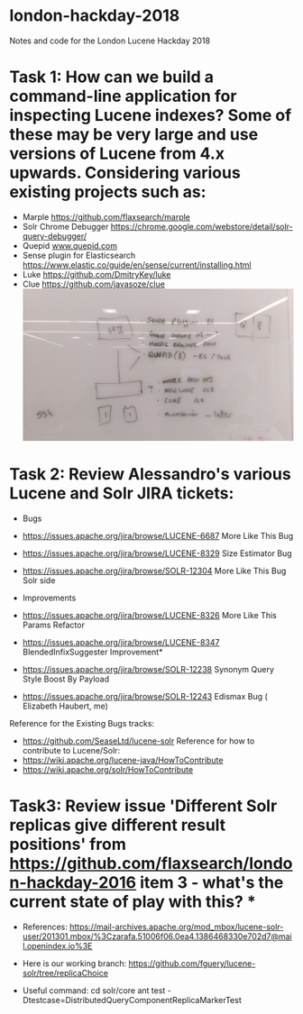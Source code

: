 # london-hackday-2018
Notes and code for the London Lucene Hackday 2018

# Task 1: How can we build a command-line application for inspecting Lucene indexes? Some of these may be very large and use versions of Lucene from 4.x upwards. Considering various existing projects such as:
* Marple https://github.com/flaxsearch/marple
* Solr Chrome Debugger https://chrome.google.com/webstore/detail/solr-query-debugger/
* Quepid www.quepid.com
* Sense plugin for Elasticsearch https://www.elastic.co/guide/en/sense/current/installing.html
* Luke https://github.com/DmitryKey/luke
* Clue https://github.com/javasoze/clue
![whiteboard1](https://github.com/flaxsearch/london-hackday-2018/blob/master/IMAG2335.jpg)

# Task 2: Review Alessandro's various Lucene and Solr JIRA tickets:
* Bugs
* https://issues.apache.org/jira/browse/LUCENE-6687 More Like This Bug
* https://issues.apache.org/jira/browse/LUCENE-8329 Size Estimator Bug
* https://issues.apache.org/jira/browse/SOLR-12304 More Like This Bug Solr side

* Improvements
* https://issues.apache.org/jira/browse/LUCENE-8326 More Like This Params Refactor
* https://issues.apache.org/jira/browse/LUCENE-8347 BlendedInfixSuggester Improvement* 
* https://issues.apache.org/jira/browse/SOLR-12238 Synonym Query Style Boost By Payload
* https://issues.apache.org/jira/browse/SOLR-12243 Edismax Bug ( Elizabeth Haubert, me)

Reference for the Existing Bugs tracks:
* https://github.com/SeaseLtd/lucene-solr
Reference for how to contribute to Lucene/Solr:
* https://wiki.apache.org/lucene-java/HowToContribute
* https://wiki.apache.org/solr/HowToContribute

# Task3: Review issue 'Different Solr replicas give different result positions' from https://github.com/flaxsearch/london-hackday-2016 item 3 - what's the current state of play with this? *

* References: https://mail-archives.apache.org/mod_mbox/lucene-solr-user/201301.mbox/%3Czarafa.51006f06.0ea4.1386468330e702d7@mail.openindex.io%3E

* Here is our working branch: https://github.com/fguery/lucene-solr/tree/replicaChoice

* Useful command: cd solr/core ant test -Dtestcase=DistributedQueryComponentReplicaMarkerTest
